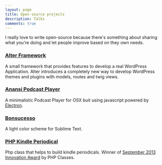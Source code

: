 ```yaml
---
layout: page
title: Open-source projects
description: Talks
comments: true
---
```


I really love to write open-source because there's something about sharing what you're doing and let people improve
based on they own needs.

### [Alter Framework](http://alterframework.com)
A small framework that provides features to develop a real WordPress Application. 
Alter introduces a completely new way to develop WordPress themes and plugins with models, routes and twig views.

### [Anansi Podcast Player](https://anansipodcast.github.io/)

A minimalistic Podcast Player for OSX buit using javascript powered by [Electron](http://electron.atom.io).

### [Bonsucesso](https://github.com/sergiovilar/bonsucesso)

A light color scheme for Sublime Text.

### [PHP Kindle Periodical](https://github.com/sergiovilar/Kindle-Periodical)

Php class that helps to build kindle periodicals. Winner of [September 2013 Innovation Award](http://www.phpclasses.org/winners/year/2013/) by PHP Classes.
